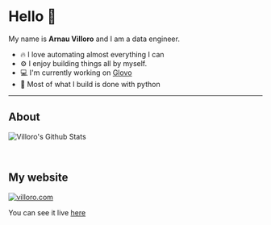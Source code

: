 # Hello 👋 

My name is **Arnau Villoro** and I am a data engineer. 

* 🔥 I love automating almost everything I can 
* ⚙️ I enjoy building things all by myself.
* 💻 I'm currently working on [Glovo](https://github.com/Glovo)
* 🐍 Most of what I build is done with python

---

## About
![Villoro's Github Stats](https://github-readme-stats.vercel.app/api?username=villoro&show_icons=true&theme=default)

<br>

## My website
[![villoro.com](https://github-readme-stats.vercel.app/api/pin/?username=villoro&repo=villoro.com&theme=default)](https://github.com/villoro/villoro.com)

You can see it live [here](https://villoro.com)
